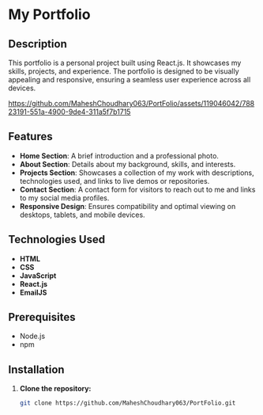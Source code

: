 # My Portfolio

## Description
This portfolio is a personal project built using React.js. It showcases my skills, projects, and experience. The portfolio is designed to be visually appealing and responsive, ensuring a seamless user experience across all devices.


https://github.com/MaheshChoudhary063/PortFolio/assets/119046042/78823191-551a-4900-9de4-311a5f7b1715



## Features
- **Home Section**: A brief introduction and a professional photo.
- **About Section**: Details about my background, skills, and interests.
- **Projects Section**: Showcases a collection of my work with descriptions, technologies used, and links to live demos or repositories.
- **Contact Section**: A contact form for visitors to reach out to me and links to my social media profiles.
- **Responsive Design**: Ensures compatibility and optimal viewing on desktops, tablets, and mobile devices.

## Technologies Used
- **HTML**
- **CSS**
- **JavaScript**
- **React.js**
- **EmailJS**

## Prerequisites
- Node.js 
- npm 

## Installation
1. **Clone the repository:**
   ```sh
   git clone https://github.com/MaheshChoudhary063/PortFolio.git


